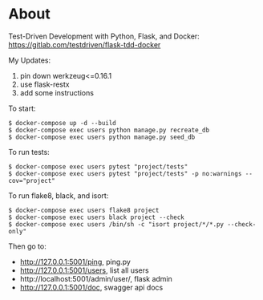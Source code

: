 # About

Test-Driven Development with Python, Flask, and Docker: https://gitlab.com/testdriven/flask-tdd-docker

My Updates:

1. pin down werkzeug<=0.16.1
2. use flask-restx
3. add some instructions

To start:
```
$ docker-compose up -d --build
$ docker-compose exec users python manage.py recreate_db
$ docker-compose exec users python manage.py seed_db
```

To run tests:

```
$ docker-compose exec users pytest "project/tests"
$ docker-compose exec users pytest "project/tests" -p no:warnings --cov="project"
```

To run flake8, black, and isort:

```
$ docker-compose exec users flake8 project
$ docker-compose exec users black project --check
$ docker-compose exec users /bin/sh -c "isort project/*/*.py --check-only"
```

Then go to:
 - http://127.0.0.1:5001/ping, ping.py
 - http://127.0.0.1:5001/users, list all users
 - http://localhost:5001/admin/user/, flask admin
 - http://127.0.0.1:5001/doc, swagger api docs
